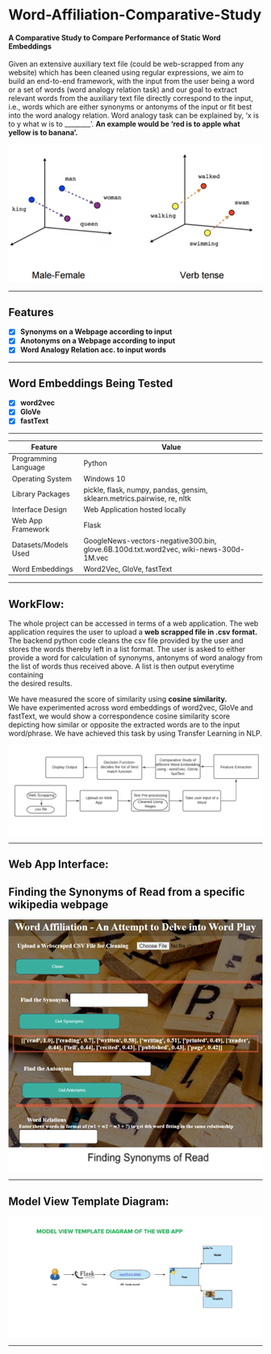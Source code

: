 # Word-Affiliation-Comparative-Study

#### A Comparative Study to Compare Performance of Static Word Embeddings   

Given an extensive auxiliary text file (could be web-scrapped from any website) which has been cleaned using regular expressions, we aim to   
build an end-to-end framework, with the input from the user being a word or a set of words (word analogy relation task) and our goal to extract relevant 
words from the auxiliary text file directly correspond to the input, i.e., words which are either synonyms or antonyms of the input or fit best into the word analogy   relation. Word analogy task can be explained by, ‘x is to y what w is to ________’. **An example would be ‘red is to apple what yellow is to banana’.**    


![alt text](https://github.com/akankshatanwar1701/Word-Affiliation-Comparative-Study/blob/main/assets/word2vec.png "Analogy")    

------------------------------------------------------------------------------------------------------------------------------------------------------------------------------
## Features
- [x] **Synonyms on a Webpage according to input**     
- [x] **Anotonyms on a Webpage according to input**    
- [x] **Word Analogy Relation acc. to input words** 

------------------------------------------------------------------------------------------------------------------------------------------------------------------------------
## Word Embeddings Being Tested
- [x] **word2vec**     
- [x] **GloVe**    
- [x] **fastText**    
------------------------------------------------------------------------------------------------------------------------------------------------------------------------------
| Feature | Value |  
| -------------- | -------------- |  
| Programming Language  | Python |  
| Operating System | Windows 10 |
| Library Packages | pickle, flask, numpy, pandas, gensim, sklearn.metrics.pairwise, re, nltk |  
| Interface Design | Web Application hosted locally |  
| Web App Framework | Flask |
| Datasets/Models Used | GoogleNews-vectors-negative300.bin, glove.6B.100d.txt.word2vec, wiki-news-300d-1M.vec |
| Word Embeddings | Word2Vec, GloVe, fastText |

-----------------------------------------------------------------------------------------------------------------------------------------------------------------------
## WorkFlow:

The whole project can be accessed in terms of a web application. The web application requires the user to upload a **web scrapped file in .csv format.**  
The backend python code cleans the csv file provided by the user and stores the words thereby left in a list format. The user is asked to either  
provide a word for calculation of synonyms, antonyms of word analogy from the list of words thus received above. A list is then output everytime containing  
the desired results.  

We have measured the score of similarity using **cosine similarity.**  
We have experimented across word embeddings of word2vec, GloVe and fastText, we would show a correspondence cosine similarity score depicting how similar or opposite the   extracted words are to the input word/phrase. We have achieved this task by using Transfer Learning in NLP.  

![alt text](https://github.com/akankshatanwar1701/Word-Affiliation-Comparative-Study/blob/main/assets/Workflow.png "Workflow")

-----------------------------------------------------------------------------------------------------------------------------------------------------------------------
## Web App Interface:  

## Finding the Synonyms of Read from a specific wikipedia webpage  
![alt text](https://github.com/akankshatanwar1701/Word-Affiliation-Comparative-Study/blob/main/assets/Web%20App%20Interface.png "Interface")  

------------------------------------------------------------------------------------------------------------------------------------------------------------------------------
## Model View Template Diagram:  

![alt text](https://github.com/akankshatanwar1701/Word-Affiliation-Comparative-Study/blob/main/assets/MVT.png "MVT")  
  

----------------------------------------------------------------------

